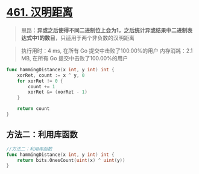 # [461. 汉明距离](https://leetcode-cn.com/problems/hamming-distance/)

> 思路：**异或之后使得不同二进制位上会为1，之后统计异或结果中二进制表达式中1的数目**，只适用于两个非负数的汉明距离

> 执行用时：4 ms, 在所有 Go 提交中击败了100.00%的用户
> 		内存消耗：2.1 MB, 在所有 Go 提交中击败了100.00%的用户

```go
func hammingDistance(x int, y int) int {
	xorRet, count := x ^ y, 0
	for xorRet != 0 {
		count += 1
		xorRet &= (xorRet - 1)
	}

	return count
}
```


## 方法二：利用库函数

```go
//方法二：利用库函数
func hammingDistance(x int, y int) int {
	return bits.OnesCount(uint(x) ^ uint(y))
}
```

